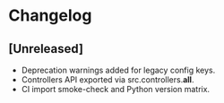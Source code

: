 # Changelog
## [Unreleased]
- Deprecation warnings added for legacy config keys.
- Controllers API exported via src.controllers.__all__.
- CI import smoke-check and Python version matrix.

